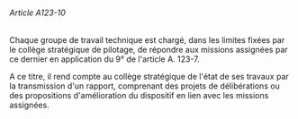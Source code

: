 ###### Article A123-10

Chaque groupe de travail technique est chargé, dans les limites fixées par le collège stratégique de pilotage, de répondre aux missions assignées par ce dernier en application du 9° de l'article A. 123-7.

A ce titre, il rend compte au collège stratégique de l'état de ses travaux par la transmission d'un rapport, comprenant des projets de délibérations ou des propositions d'amélioration du dispositif en lien avec les missions assignées.

